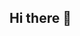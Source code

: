 ## Hi there 👋

<!--
**WesleyG896/WesleyG896** is a ✨ _special_ ✨ repository because its `README.md` (this file) appears on your GitHub profile.

Here are some ideas to get you started
##Meu nome é wesley gabriel

##Estou estudando na Alura
##Estou me desenvolvendo na linguagem JavaScript
##Utilizo esse espaço para minha organização e compartilhamento dos meu projetos desenvolvidos

